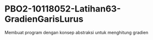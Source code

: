 # PBO2-10118052-Latihan63-GradienGarisLurus
Membuat program dengan konsep abstraksi untuk menghitung  gradien
